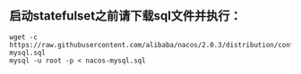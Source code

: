 ## 启动statefulset之前请下载sql文件并执行：
```
wget -c https://raw.githubusercontent.com/alibaba/nacos/2.0.3/distribution/conf/nacos-mysql.sql
mysql -u root -p < nacos-mysql.sql
```
